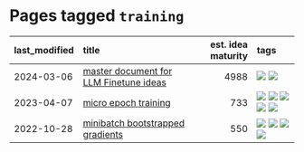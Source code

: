 # Pages tagged `training`

|last_modified|title|est. idea maturity|tags
|:---|:---|---:|:---|
|2024-03-06|[master document for LLM Finetune ideas](../llm_finetunes.md)|4988|[![](https://img.shields.io/badge/tag-experimentaiton-418eb4)](../tags/experimentaiton.md) [![](https://img.shields.io/badge/tag-training-3c7f53)](../tags/training.md)|
|2023-04-07|[micro epoch training](../micro-epoch.md)|733|[![](https://img.shields.io/badge/tag-augmentation-db71cb)](../tags/augmentation.md) [![](https://img.shields.io/badge/tag-dataset-d5ffe)](../tags/dataset.md) [![](https://img.shields.io/badge/tag-heuristics-71e862)](../tags/heuristics.md) [![](https://img.shields.io/badge/tag-tooling-c6963e)](../tags/tooling.md) [![](https://img.shields.io/badge/tag-training-3c7f53)](../tags/training.md)|
|2022-10-28|[minibatch bootstrapped gradients](../minibatch-bootstrapped-gradients.md)|550|[![](https://img.shields.io/badge/tag-experimental-3f9741)](../tags/experimental.md) [![](https://img.shields.io/badge/tag-optimization-869cae)](../tags/optimization.md) [![](https://img.shields.io/badge/tag-training-3c7f53)](../tags/training.md) [![](https://img.shields.io/badge/tag-wip-6013c8)](../tags/wip.md)|